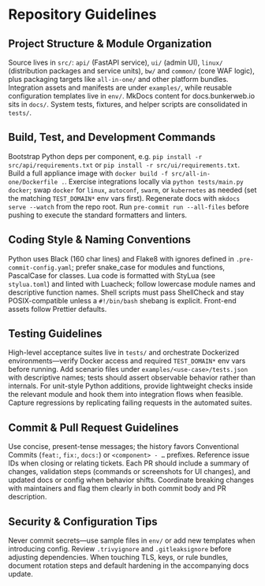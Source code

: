 # Repository Guidelines

## Project Structure & Module Organization

Source lives in `src/`: `api/` (FastAPI service), `ui/` (admin UI), `linux/` (distribution packages and service units), `bw/` and `common/` (core WAF logic), plus packaging targets like `all-in-one/` and other platform bundles. Integration assets and manifests are under `examples/`, while reusable configuration templates live in `env/`. MkDocs content for docs.bunkerweb.io sits in `docs/`. System tests, fixtures, and helper scripts are consolidated in `tests/`.

## Build, Test, and Development Commands

Bootstrap Python deps per component, e.g. `pip install -r src/api/requirements.txt` or `pip install -r src/ui/requirements.txt`. Build a full appliance image with `docker build -f src/all-in-one/Dockerfile .`. Exercise integrations locally via `python tests/main.py docker`; swap `docker` for `linux`, `autoconf`, `swarm`, or `kubernetes` as needed (set the matching `TEST_DOMAIN*` env vars first). Regenerate docs with `mkdocs serve --watch` from the repo root. Run `pre-commit run --all-files` before pushing to execute the standard formatters and linters.

## Coding Style & Naming Conventions

Python uses Black (160 char lines) and Flake8 with ignores defined in `.pre-commit-config.yaml`; prefer snake_case for modules and functions, PascalCase for classes. Lua code is formatted with StyLua (see `stylua.toml`) and linted with Luacheck; follow lowercase module names and descriptive function names. Shell scripts must pass ShellCheck and stay POSIX-compatible unless a `#!/bin/bash` shebang is explicit. Front-end assets follow Prettier defaults.

## Testing Guidelines

High-level acceptance suites live in `tests/` and orchestrate Dockerized environments—verify Docker access and required `TEST_DOMAIN*` env vars before running. Add scenario files under `examples/<use-case>/tests.json` with descriptive names; tests should assert observable behavior rather than internals. For unit-style Python additions, provide lightweight checks inside the relevant module and hook them into integration flows when feasible. Capture regressions by replicating failing requests in the automated suites.

## Commit & Pull Request Guidelines

Use concise, present-tense messages; the history favors Conventional Commits (`feat:`, `fix:`, `docs:`) or `<component> - …` prefixes. Reference issue IDs when closing or relating tickets. Each PR should include a summary of changes, validation steps (commands or screenshots for UI changes), and updated docs or config when behavior shifts. Coordinate breaking changes with maintainers and flag them clearly in both commit body and PR description.

## Security & Configuration Tips

Never commit secrets—use sample files in `env/` or add new templates when introducing config. Review `.trivyignore` and `.gitleaksignore` before adjusting dependencies. When touching TLS, keys, or rule bundles, document rotation steps and default hardening in the accompanying docs update.
